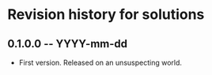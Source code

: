 # Revision history for solutions

## 0.1.0.0 -- YYYY-mm-dd

* First version. Released on an unsuspecting world.
